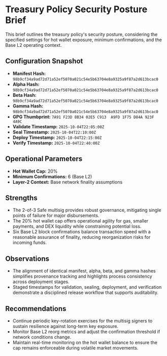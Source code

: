 # Treasury Policy Security Posture Brief

This brief outlines the treasury policy's security posture, considering the specified settings for hot wallet exposure, minimum confirmations, and the Base L2 operating context.

## Configuration Snapshot
- **Manifest Hash:** `98b9cf34a9ad72d71a52ef5070a021c54e5b63704e8a9325a9f87a2d613bcac0`
- **Alpha Hash:** `98b9cf34a9ad72d71a52ef5070a021c54e5b63704e8a9325a9f87a2d613bcac0`
- **Beta Hash:** `98b9cf34a9ad72d71a52ef5070a021c54e5b63704e8a9325a9f87a2d613bcac0`
- **Gamma Hash:** `98b9cf34a9ad72d71a52ef5070a021c54e5b63704e8a9325a9f87a2d613bcac0`
- **GPG Thumbprint:** `7A91 F23D 8B34 02E5 C913  A9FD 1F75 D84A 923F 4A9C`
- **Validate Timestamp:** `2025-10-04T22:05:00Z`
- **Seal Timestamp:** `2025-10-04T22:10:00Z`
- **Deploy Timestamp:** `2025-10-04T22:15:00Z`
- **Verify Timestamp:** `2025-10-04T22:40:00Z`

## Operational Parameters
- **Hot Wallet Cap:** 20%
- **Minimum Confirmations:** 6 (Base L2)
- **Layer-2 Context:** Base network finality assumptions

## Strengths
- The 2-of-3 Safe multisig provides robust governance, mitigating single points of failure for major disbursements.
- The 20% hot wallet cap offers operational agility for gas, smaller payments, and DEX liquidity while constraining potential loss.
- Six Base L2 block confirmations balance transaction speed with a reasonable assurance of finality, reducing reorganization risks for incoming funds.

## Observations
- The alignment of identical manifest, alpha, beta, and gamma hashes simplifies provenance tracking and highlights process consistency across deployment stages.
- Staged timestamps for validation, sealing, deployment, and verification demonstrate a disciplined release workflow that supports auditability.

## Recommendations
- Continue periodic key-rotation exercises for the multisig signers to sustain resilience against long-term key exposure.
- Monitor Base L2 reorg metrics and adjust the confirmation threshold if network conditions change.
- Maintain real-time monitoring on the hot wallet balance to ensure the cap remains enforceable during volatile market movements.

